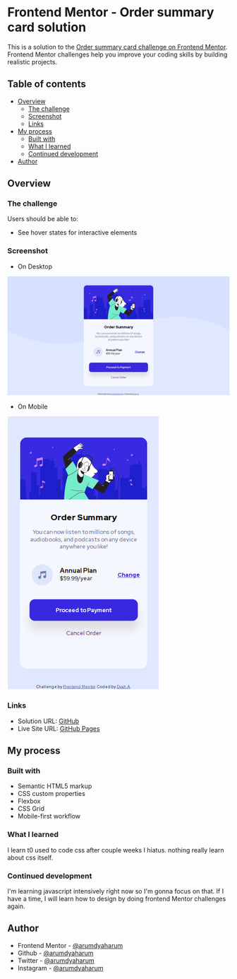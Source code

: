 # Frontend Mentor - Order summary card solution

This is a solution to the [Order summary card challenge on Frontend Mentor](https://www.frontendmentor.io/challenges/order-summary-component-QlPmajDUj). Frontend Mentor challenges help you improve your coding skills by building realistic projects. 

## Table of contents

- [Overview](#overview)
  - [The challenge](#the-challenge)
  - [Screenshot](#screenshot)
  - [Links](#links)
- [My process](#my-process)
  - [Built with](#built-with)
  - [What I learned](#what-i-learned)
  - [Continued development](#continued-development)
- [Author](#author)

## Overview

### The challenge

Users should be able to:

- See hover states for interactive elements

### Screenshot

- On Desktop

![](./screenshot.png)

- On Mobile

![](./screenshot_mobile.png)

### Links

- Solution URL: [GitHub](https://github.com/arumdyaharum/FeM_orderSummary)
- Live Site URL: [GitHub Pages](https://arumdyaharum.github.io/FeM_orderSummary/)

## My process

### Built with

- Semantic HTML5 markup
- CSS custom properties
- Flexbox
- CSS Grid
- Mobile-first workflow

### What I learned

I learn t0 used to code css after couple weeks I hiatus. nothing really learn about css itself.

### Continued development

I'm learning javascript intensively right now so I'm gonna focus on that. If I have a time, I will learn how to design by doing frontend Mentor challenges again.

## Author

- Frontend Mentor - [@arumdyaharum](https://www.frontendmentor.io/profile/arumdyaharum)
- Github - [@arumdyaharum](https://www.https://github.com/arumdyaharumm)
- Twitter - [@arumdyaharum](https://www.twitter.com/arumdyaharum)
- Instagram - [@arumdyaharum](https://www.instagram.com/arumdyaharum)
